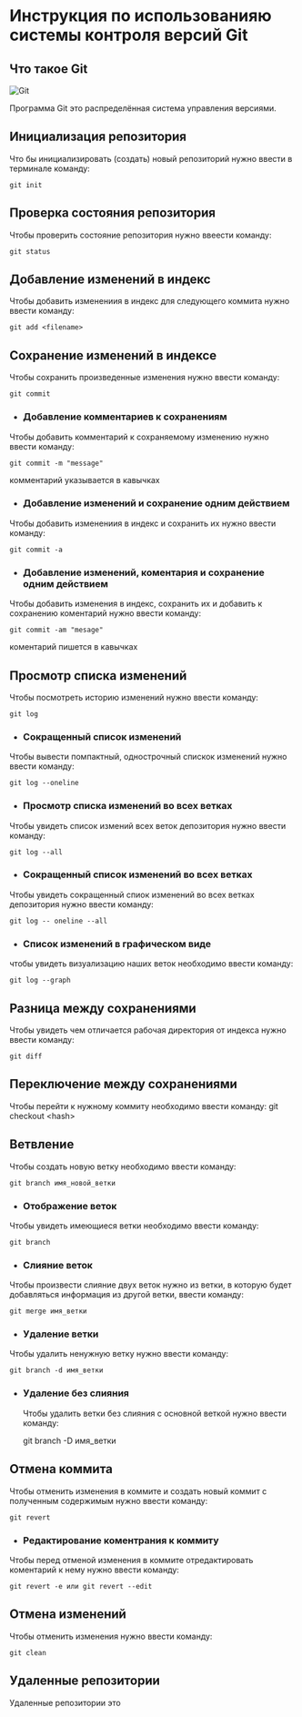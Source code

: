 # **Инструкция по использованияю системы контроля версий Git**

## Что такое Git

![Git](git.jpg) 

Программа Git это распределённая система управления версиями.

## Инициализация репозитория

Что бы инициализировать (создать) новый репозиторий нужно ввести в терминале команду:

    git init
## Проверка состояния репозитория

Чтобы проверить состояние репозитория нужно ввеести команду:

    git status
## Добавление изменений в индекс

Чтобы добавить изменениия в индекс для следующего коммита нужно ввести команду:

    git add <filename>
## Сохранение изменений в индексе

Чтобы сохранить произведенные изменения нужно ввести команду:

    git commit
* ### Добавление комментариев к сохранениям

Чтобы добавить комментарий к сохраняемому изменению нужно ввести команду:

    git commit -m "message"
комментарий указывается в кавычках

* ### Добавление изменений и сохранение одним действием

Чтобы добавить изменениия в индекс и сохранить их нужно ввести команду:

    git commit -a
* ### Добавление изменений, коментария и сохранение одним действием

Чтобы добавить изменения в индекс, сохранить их и добавить к сохранению коментарий нужно ввести команду:

    git commit -am "mesage"
коментарий пишется в кавычках

## Просмотр списка изменений

Чтобы посмотреть историю изменений нужно ввести команду:

    git log
* ### Сокращенный список изменений

Чтобы вывести помпактный, однострочный спискок изменений нужно ввести команду:

    git log --oneline
* ### Просмотр списка изменений во всех ветках
Чтобы увидеть список измений всех веток депозитория нужно ввести команду:

    git log --all
* ### Сокращенный список изменений во всех ветках

Чтобы увидеть сокращенный спиок изменений во всех ветках депозитория нужно ввести команду:

    git log -- oneline --all
* ### Список изменений в графическом виде
чтобы увидеть визуализацию наших веток необходимо ввести команду:

    git log --graph
## Разница между сохранениями

Чтобы увидеть чем отличается рабочая директория от индекса нужно ввести команду:
    
    git diff
## Переключение между сохранениями

Чтобы перейти к нужному коммиту необходимо ввести команду:
git checkout \<hash>

## Ветвление

Чтобы создать новую ветку необходимо ввести команду:

    git branch имя_новой_ветки
* ### Отображение веток
Чтобы увидеть имеющиеся ветки необходимо ввести команду:

    git branch
* ### Слияние веток
Чтобы произвести слияние двух веток нужно из ветки, в которую будет добавляться информация из другой ветки, ввести команду:

    git merge имя_ветки
* ### Удаление ветки
Чтобы удалить ненужную ветку нужно ввести команду:

    git branch -d имя_ветки
* ### Удаление без слияния
  Чтобы удалить ветки без слияния с основной веткой нужно ввести команду:
    
    git branch -D имя_ветки
## Отмена коммита
Чтобы отменить изменения в коммите и создать новый коммит с полученным содержимым нужно ввести команду: 

    git revert
* ### Редактирование коментрания к коммиту
Чтобы перед отменой изменения в коммите отредактировать коментарий к нему нужно ввести команду:

    git revert -e или git revert --edit
## Отмена изменений
Чтобы отменить изменения нужно ввести команду:

    git clean
## Удаленные репозитории

Удаленные репозитории это 